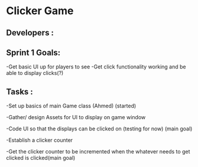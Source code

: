 # Clicker Game

## Developers :

## Sprint 1 Goals: 
-Get basic UI up for players to see
-Get click functionality working and be able to display clicks(?)

## Tasks : 
-Set up basics of main Game class (Ahmed) (started)

-Gather/ design Assets for UI to display on game window

-Code UI so that the displays can be clicked on (testing for now) (main goal)

-Establish a clicker counter

-Get the clicker counter to be incremented when the whatever needs to get clicked is clicked(main goal)


